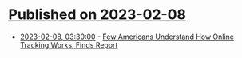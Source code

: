 # [Published on 2023-02-08](index.md)

* [2023-02-08, 03:30:00](https://news.slashdot.org/story/23/02/07/2246251/few-americans-understand-how-online-tracking-works-finds-report?utm_source=rss1.0mainlinkanon&utm_medium=feed) - [Few Americans Understand How Online Tracking Works, Finds Report](https://news.slashdot.org/story/23/02/07/2246251/few-americans-understand-how-online-tracking-works-finds-report?utm_source=rss1.0mainlinkanon&utm_medium=feed)
